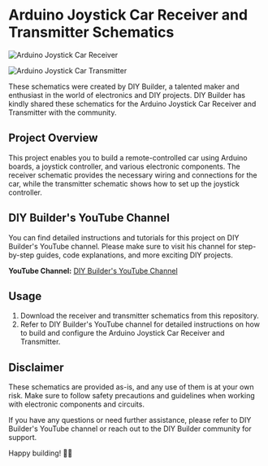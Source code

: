 # Arduino Joystick Car Receiver and Transmitter Schematics

![Arduino Joystick Car Receiver](receiver_schematic.png)

![Arduino Joystick Car Transmitter](transmitter_schematic.png)

These schematics were created by DIY Builder, a talented maker and enthusiast in the world of electronics and DIY projects. DIY Builder has kindly shared these schematics for the Arduino Joystick Car Receiver and Transmitter with the community.

## Project Overview
This project enables you to build a remote-controlled car using Arduino boards, a joystick controller, and various electronic components. The receiver schematic provides the necessary wiring and connections for the car, while the transmitter schematic shows how to set up the joystick controller.

## DIY Builder's YouTube Channel
You can find detailed instructions and tutorials for this project on DIY Builder's YouTube channel. Please make sure to visit his channel for step-by-step guides, code explanations, and more exciting DIY projects.

**YouTube Channel:** [DIY Builder's YouTube Channel](https://www.youtube.com/@DIYBuilder/featured)

## Usage
1. Download the receiver and transmitter schematics from this repository.
2. Refer to DIY Builder's YouTube channel for detailed instructions on how to build and configure the Arduino Joystick Car Receiver and Transmitter.

## Disclaimer
These schematics are provided as-is, and any use of them is at your own risk. Make sure to follow safety precautions and guidelines when working with electronic components and circuits.

If you have any questions or need further assistance, please refer to DIY Builder's YouTube channel or reach out to the DIY Builder community for support.

Happy building! 🚗💨
